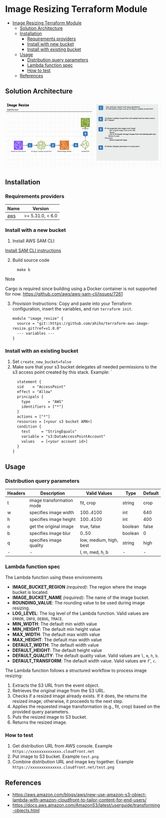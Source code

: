 # Image Resizing Terraform Module

- [Image Resizing Terraform Module](#image-resizing-terraform-module)
  - [Solution Architecture](#solution-architecture)
  - [Installation](#installation)
    - [Requirements providers](#requirements-providers)
    - [Install with new bucket](#install-with-new-bucket)
    - [Install with existing bucket](#install-with-existing-bucket)
  - [Usage](#usage)
    - [Distribution query parameters](#distribution-query-parameters)
    - [Lambda function spec](#lambda-function-spec)
    - [How to test](#how-to-test)
  - [References](#references)

## Solution Architecture

![alt text](./docs/flow.png)

## Installation
### Requirements providers

| Name                                              | Version          |
| ------------------------------------------------- | ---------------- |
| <a name="provider_aws"></a> [aws](#provider\_aws) | >= 5.31.0, < 6.0 |


### Install with a new bucket
1. Install AWS SAM CLI

[Install SAM CLI instructions](https://docs.aws.amazon.com/serverless-application-model/latest/developerguide/install-sam-cli.html#install-sam-cli-instructions)

2. Build source code

    ```
      make b
    ```

> [!NOTE]  
> Cargo is required since building using a Docker container is not supported for now. https://github.com/aws/aws-sam-cli/issues/7261

3. Provision Instructions: Copy and paste into your Terraform configuration, insert the variables, and run `terraform init`.
    ```
    module "image_resize" {
      source = "git::https://github.com/ahiho/terraform-aws-image-resize.git?ref=v1.0.0"
      --- variables ---
    }
    ```
### Install with an existing bucket
1. Set `create_new_bucket=false`
2. Make sure that your s3 bucket delegates all needed permissions to the s3 access point created by this stack. Example: `
    ```
      statement {
      sid    = "AccessPoint"
      effect = "Allow"
      principals {
        type        = "AWS"
        identifiers = ["*"]
      }
      actions = ["*"]
      resources = [<your s3 bucket ARN>]
      condition {
        test     = "StringEquals"
        variable = "s3:DataAccessPointAccount"
        values   = [<your account id>]
      }
    }
    ```
## Usage

### Distribution query parameters

| Headers   | Description               | Valid Values            | Type    | Default |
| --------- | ------------------------- | ----------------------- | ------- | ------- |
| t         | image transformation mode | fit, crop               | string  | crop    |
| w         | specifies image width     | 100..4100               | int     | 640     |
| h         | specifies image height    | 100..4100               | int     | 400     |
| o         | get the original image    | true, false             | boolean | false   |
| b         | specifies image blur      | 0..50                   | boolean | 0       |
| q         | specifies image quality   | low, medium, high, best | string  | high    |
| -         | -                         | l, m, med, h, b         | -       | -       |

### Lambda function spec

The Lambda function using these environments

- **IMAGE_BUCKET_REGION** _(required)_: The region where the image bucket is located.
- **IMAGE_BUCKET_NAME** _(required)_: The name of the image bucket.
- **ROUNDING_VALUE**: The rounding value to be used during image resizing.
- **LOG_LEVEL**: The log level of the Lambda function. Valid values are `ERROR`, `INFO`, `DEBUG`, `TRACE`.
- **MIN_WIDTH**: The default min width value
- **MIN_HEIGHT**: The default min height value
- **MAX_WIDTH**: The default max width value
- **MAX_HEIGHT**: The default max width value
- **DEFAULT_WIDTH**: The default width value
- **DEFAULT_HEIGHT**: The default height value
- **DEFAULT_QUALITY**: The default quality value. Valid values are `l`, `m`, `h`, `b`.
- **DEFAULT_TRANSFORM**: The default width value. Valid values are `f`', `c`.

The Lambda function follows a structured workflow to process image resizing:

1. Extracts the S3 URL from the event object.
2. Retrieves the original image from the S3 URL.
3. Checks if a resized image already exists. If it does, the returns the resized image; otherwise, it proceeds to the next step.
4. Applies the requested image transformation (e.g., fit, crop) based on the provided query parameters.
5. Puts the resized image to S3 bucket.
6. Returns the resized image.

### How to test
1. Get distribution URL from AWS console. Example `https://xxxxxxxxxxxxxx.cloudfront.net`
2. Put image to S3 bucket. Example `test.png`
3. Combine distribution URL and image key together. Example `https://xxxxxxxxxxxxxx.cloudfront.net/test.png`

## References

- https://aws.amazon.com/blogs/aws/new-use-amazon-s3-object-lambda-with-amazon-cloudfront-to-tailor-content-for-end-users/
- https://docs.aws.amazon.com/AmazonS3/latest/userguide/transforming-objects.html
